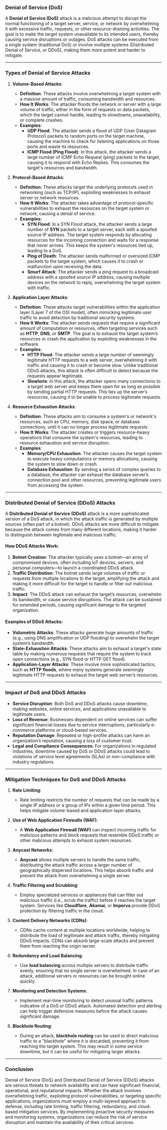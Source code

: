 ### **Denial of Service (DoS)**

A **Denial of Service (DoS)** attack is a malicious attempt to disrupt the normal functioning of a target server, service, or network by overwhelming it with excessive traffic, requests, or other resource-draining activities. The goal is to make the target system unavailable to its intended users, thereby causing service disruptions or outages. DoS attacks can be executed from a single system (traditional DoS) or involve multiple systems (Distributed Denial of Service, or DDoS), making them more potent and harder to mitigate.

---

### **Types of Denial of Service Attacks**

1. **Volume-Based Attacks**:
   - **Definition**: These attacks involve overwhelming a target system with a massive amount of traffic, consuming bandwidth and resources.
   - **How It Works**: The attacker floods the network or server with a large volume of traffic, either in the form of requests or data packets, which the target cannot handle, leading to slowdowns, unavailability, or complete crashes.
   - **Examples**:
     - **UDP Flood**: The attacker sends a flood of UDP (User Datagram Protocol) packets to random ports on the target machine, causing the machine to check for listening applications on those ports and waste its resources.
     - **ICMP Flood (Ping Flood)**: In this attack, the attacker sends a large number of ICMP Echo Request (ping) packets to the target, causing it to respond with Echo Replies. This consumes the target's resources and bandwidth.

2. **Protocol-Based Attacks**:
   - **Definition**: These attacks target the underlying protocols used in networking (such as TCP/IP), exploiting weaknesses to exhaust server or network resources.
   - **How It Works**: The attacker takes advantage of protocol-specific vulnerabilities to exhaust the resources on the target system or network, causing a denial of service.
   - **Examples**:
     - **SYN Flood**: In a SYN Flood attack, the attacker sends a large number of **SYN** packets to a target server, each with a spoofed source IP address. The target system responds by allocating resources for the incoming connection and waits for a response that never arrives. This keeps the system's resources tied up, leading to a DoS.
     - **Ping of Death**: The attacker sends malformed or oversized ICMP packets to the target system, which causes it to crash or malfunction upon receiving the data.
     - **Smurf Attack**: The attacker sends a ping request to a broadcast address with a spoofed source IP address, causing multiple devices on the network to reply, overwhelming the target system with traffic.

3. **Application Layer Attacks**:
   - **Definition**: These attacks target vulnerabilities within the application layer (Layer 7 of the OSI model), often mimicking legitimate user traffic to avoid detection by traditional security systems.
   - **How It Works**: The attacker sends requests that require a significant amount of computation or resources, often targeting services such as **HTTP**, **DNS**, or **SMTP**. The goal is to exhaust the target system’s resources or crash the application by exploiting weaknesses in the software.
   - **Examples**:
     - **HTTP Flood**: The attacker sends a large number of seemingly legitimate HTTP requests to a web server, overwhelming it with traffic and causing it to crash or become slow. Unlike traditional DDoS attacks, this attack is often difficult to detect because the requests appear legitimate.
     - **Slowloris**: In this attack, the attacker opens many connections to a target web server and keeps them open for as long as possible by sending partial HTTP requests. This ties up the server’s resources, causing it to be unable to process legitimate requests.

4. **Resource Exhaustion Attacks**:
   - **Definition**: These attacks aim to consume a system's or network's resources, such as CPU, memory, disk space, or database connections, until it can no longer process legitimate requests.
   - **How It Works**: The attacker creates or triggers resource-heavy operations that consume the system's resources, leading to resource exhaustion and service disruption.
   - **Examples**:
     - **Memory/CPU Exhaustion**: The attacker causes the target system to execute heavy computations or memory allocations, causing the system to slow down or crash.
     - **Database Exhaustion**: By sending a series of complex queries to a database, the attacker can exhaust the database server’s connection pool and other resources, preventing legitimate users from accessing the system.

---

### **Distributed Denial of Service (DDoS) Attacks**

A **Distributed Denial of Service (DDoS)** attack is a more sophisticated version of a DoS attack, in which the attack traffic is generated by multiple sources (often part of a botnet). DDoS attacks are more difficult to mitigate because the attack comes from many different locations, making it harder to distinguish between legitimate and malicious traffic.

#### **How DDoS Attacks Work**:
1. **Botnet Creation**: The attacker typically uses a botnet—an army of compromised devices, often including IoT devices, servers, and personal computers—to launch a coordinated DDoS attack.
2. **Traffic Distribution**: The botnet sends large volumes of traffic or requests from multiple locations to the target, amplifying the attack and making it more difficult for the target to handle or filter out malicious traffic.
3. **Impact**: The DDoS attack can exhaust the target’s resources, overwhelm its bandwidth, or cause service disruptions. The attack can be sustained for extended periods, causing significant damage to the targeted organization.

#### **Examples of DDoS Attacks**:
- **Volumetric Attacks**: These attacks generate huge amounts of traffic (e.g., using DNS amplification or UDP flooding) to overwhelm the target system’s bandwidth.
- **State-Exhaustion Attacks**: These attacks aim to exhaust a target's state table by making numerous requests that require the system to track open connections (e.g., SYN flood or HTTP GET flood).
- **Application-Layer Attacks**: These involve more sophisticated tactics, such as **HTTP floods**, where many systems generate seemingly legitimate HTTP requests to exhaust the target web server’s resources.

---

### **Impact of DoS and DDoS Attacks**

- **Service Disruption**: Both DoS and DDoS attacks cause downtime, making websites, online services, and applications unavailable to legitimate users.
- **Loss of Revenue**: Businesses dependent on online services can suffer significant financial losses due to service interruptions, particularly e-commerce platforms or cloud-based services.
- **Reputation Damage**: Repeated or high-profile attacks can harm an organization’s reputation, causing a loss of customer trust.
- **Legal and Compliance Consequences**: For organizations in regulated industries, downtime caused by DoS or DDoS attacks could lead to violations of service level agreements (SLAs) or non-compliance with industry regulations.

---

### **Mitigation Techniques for DoS and DDoS Attacks**

1. **Rate Limiting**:
   - Rate limiting restricts the number of requests that can be made by a single IP address or a group of IPs within a given time period. This helps mitigate volume-based and application-layer attacks.

2. **Use of Web Application Firewalls (WAF)**:
   - A **Web Application Firewall (WAF)** can inspect incoming traffic for malicious patterns and block requests that resemble DDoS traffic or other malicious attempts to exhaust system resources.

3. **Anycast Networks**:
   - **Anycast** allows multiple servers to handle the same traffic, distributing the attack traffic across a larger number of geographically dispersed locations. This helps absorb traffic and prevent the attack from overwhelming a single server.

4. **Traffic Filtering and Scrubbing**:
   - Employ specialized services or appliances that can filter out malicious traffic (i.e., scrub the traffic) before it reaches the target system. Services like **Cloudflare**, **Akamai**, or **Imperva** provide DDoS protection by filtering traffic in the cloud.

5. **Content Delivery Networks (CDNs)**:
   - CDNs cache content at multiple locations worldwide, helping to distribute the load of legitimate and attack traffic, thereby mitigating DDoS impacts. CDNs can absorb large-scale attacks and prevent them from reaching the origin server.

6. **Redundancy and Load Balancing**:
   - Use **load balancing** across multiple servers to distribute traffic evenly, ensuring that no single server is overwhelmed. In case of an attack, additional servers or resources can be brought online quickly.

7. **Monitoring and Detection Systems**:
   - Implement real-time monitoring to detect unusual traffic patterns indicative of a DoS or DDoS attack. Automated detection and alerting can help trigger defensive measures before the attack causes significant damage.

8. **Blackhole Routing**:
   - During an attack, **blackhole routing** can be used to direct malicious traffic to a "blackhole" where it is discarded, preventing it from reaching the target system. This may result in some service downtime, but it can be useful for mitigating larger attacks.

---

### **Conclusion**

Denial of Service (DoS) and Distributed Denial of Service (DDoS) attacks are serious threats to network availability and can have significant financial, operational, and reputational impacts. Whether the attack involves overwhelming traffic, exploiting protocol vulnerabilities, or targeting specific applications, organizations must employ a multi-layered approach to defense, including rate limiting, traffic filtering, redundancy, and cloud-based mitigation services. By implementing proactive security measures and monitoring systems, organizations can reduce the risk of service disruption and maintain the availability of their critical services.
